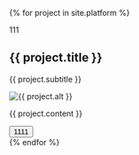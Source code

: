  {% for project in site.platform %}
<script>
 console.log(this);
</script>
<div tabindex="-1" role="dialog" aria-hidden="true">
    <div>
        <div class="modal-content">
            <div data-dismiss="modal">
                <div class="lr">
                    <div class="rl">111</div>
                </div>
            </div>
            <div>
                <div>
                    <!-- Project Details Go Here -->
                    <h2>{{ project.title }}</h2>
                    <p>{{ project.subtitle }}</p>
                    <img src="{{ project.image }}" alt="{{ project.alt }}">
                    <p>{{ project.content }}</p>
                    <button class="btn btn-primary" data-dismiss="modal" type="button">1111</button>
                </div>
            </div>
        </div>
    </div>
</div>
{% endfor %}